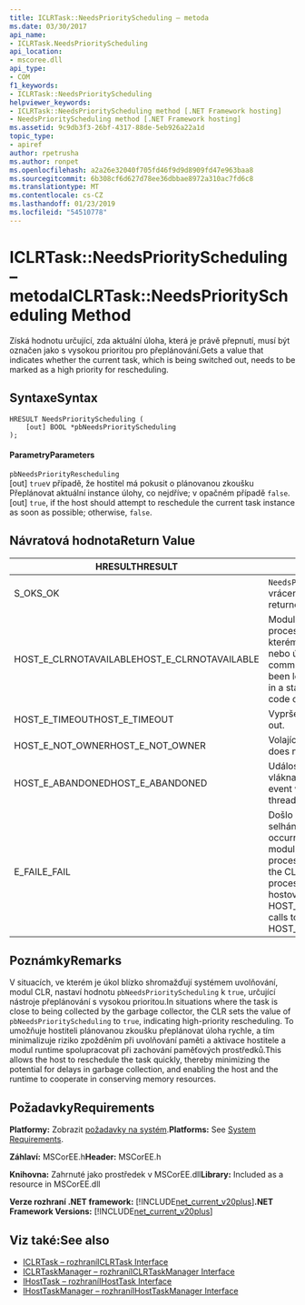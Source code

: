 ```yaml
---
title: ICLRTask::NeedsPriorityScheduling – metoda
ms.date: 03/30/2017
api_name:
- ICLRTask.NeedsPriorityScheduling
api_location:
- mscoree.dll
api_type:
- COM
f1_keywords:
- ICLRTask::NeedsPriorityScheduling
helpviewer_keywords:
- ICLRTask::NeedsPriorityScheduling method [.NET Framework hosting]
- NeedsPriorityScheduling method [.NET Framework hosting]
ms.assetid: 9c9db3f3-26bf-4317-88de-5eb926a22a1d
topic_type:
- apiref
author: rpetrusha
ms.author: ronpet
ms.openlocfilehash: a2a26e32040f705fd46f9d9d8909fd47e963baa8
ms.sourcegitcommit: 6b308cf6d627d78ee36dbbae8972a310ac7fd6c8
ms.translationtype: MT
ms.contentlocale: cs-CZ
ms.lasthandoff: 01/23/2019
ms.locfileid: "54510778"
---
```

# <a name="iclrtaskneedspriorityscheduling-method"></a><span data-ttu-id="e83fb-102">ICLRTask::NeedsPriorityScheduling – metoda</span><span class="sxs-lookup"><span data-stu-id="e83fb-102">ICLRTask::NeedsPriorityScheduling Method</span></span>
<span data-ttu-id="e83fb-103">Získá hodnotu určující, zda aktuální úloha, která je právě přepnutí, musí být označen jako s vysokou prioritou pro přeplánování.</span><span class="sxs-lookup"><span data-stu-id="e83fb-103">Gets a value that indicates whether the current task, which is being switched out, needs to be marked as a high priority for rescheduling.</span></span>  
  
## <a name="syntax"></a><span data-ttu-id="e83fb-104">Syntaxe</span><span class="sxs-lookup"><span data-stu-id="e83fb-104">Syntax</span></span>  
  
```  
HRESULT NeedsPriorityScheduling (  
    [out] BOOL *pbNeedsPriorityScheduling  
);  
```  
  
#### <a name="parameters"></a><span data-ttu-id="e83fb-105">Parametry</span><span class="sxs-lookup"><span data-stu-id="e83fb-105">Parameters</span></span>  
 `pbNeedsPriorityRescheduling`  
 <span data-ttu-id="e83fb-106">[out] `true`v případě, že hostitel má pokusit o plánovanou zkoušku Přeplánovat aktuální instance úlohy, co nejdříve; v opačném případě `false`.</span><span class="sxs-lookup"><span data-stu-id="e83fb-106">[out] `true`, if the host should attempt to reschedule the current task instance as soon as possible; otherwise, `false`.</span></span>  
  
## <a name="return-value"></a><span data-ttu-id="e83fb-107">Návratová hodnota</span><span class="sxs-lookup"><span data-stu-id="e83fb-107">Return Value</span></span>  
  
|<span data-ttu-id="e83fb-108">HRESULT</span><span class="sxs-lookup"><span data-stu-id="e83fb-108">HRESULT</span></span>|<span data-ttu-id="e83fb-109">Popis</span><span class="sxs-lookup"><span data-stu-id="e83fb-109">Description</span></span>|  
|-------------|-----------------|  
|<span data-ttu-id="e83fb-110">S_OK</span><span class="sxs-lookup"><span data-stu-id="e83fb-110">S_OK</span></span>|<span data-ttu-id="e83fb-111">`NeedsPriorityRescheduling` bylo úspěšně vráceno.</span><span class="sxs-lookup"><span data-stu-id="e83fb-111">`NeedsPriorityRescheduling` returned successfully.</span></span>|  
|<span data-ttu-id="e83fb-112">HOST_E_CLRNOTAVAILABLE</span><span class="sxs-lookup"><span data-stu-id="e83fb-112">HOST_E_CLRNOTAVAILABLE</span></span>|<span data-ttu-id="e83fb-113">Modul CLR (CLR) se nenačetl do procesu nebo modul CLR je ve stavu, ve kterém nelze spouštět spravovaný kód nebo úspěšně zpracovat volání.</span><span class="sxs-lookup"><span data-stu-id="e83fb-113">The common language runtime (CLR) has not been loaded into a process, or the CLR is in a state in which it cannot run managed code or process the call successfully.</span></span>|  
|<span data-ttu-id="e83fb-114">HOST_E_TIMEOUT</span><span class="sxs-lookup"><span data-stu-id="e83fb-114">HOST_E_TIMEOUT</span></span>|<span data-ttu-id="e83fb-115">Vypršel časový limit volání.</span><span class="sxs-lookup"><span data-stu-id="e83fb-115">The call timed out.</span></span>|  
|<span data-ttu-id="e83fb-116">HOST_E_NOT_OWNER</span><span class="sxs-lookup"><span data-stu-id="e83fb-116">HOST_E_NOT_OWNER</span></span>|<span data-ttu-id="e83fb-117">Volající není vlastníkem zámku.</span><span class="sxs-lookup"><span data-stu-id="e83fb-117">The caller does not own the lock.</span></span>|  
|<span data-ttu-id="e83fb-118">HOST_E_ABANDONED</span><span class="sxs-lookup"><span data-stu-id="e83fb-118">HOST_E_ABANDONED</span></span>|<span data-ttu-id="e83fb-119">Událost byla zrušena při zablokování vlákna nebo vlákénka čekal na něj.</span><span class="sxs-lookup"><span data-stu-id="e83fb-119">An event was canceled while a blocked thread or fiber was waiting on it.</span></span>|  
|<span data-ttu-id="e83fb-120">E_FAIL</span><span class="sxs-lookup"><span data-stu-id="e83fb-120">E_FAIL</span></span>|<span data-ttu-id="e83fb-121">Došlo k neznámé katastrofických selhání.</span><span class="sxs-lookup"><span data-stu-id="e83fb-121">An unknown catastrophic failure occurred.</span></span> <span data-ttu-id="e83fb-122">Po návratu metody E_FAIL, modul CLR už nejsou použitelné v rámci procesu.</span><span class="sxs-lookup"><span data-stu-id="e83fb-122">When a method returns E_FAIL, the CLR is no longer usable within the process.</span></span> <span data-ttu-id="e83fb-123">Následující volání metody hostování vrací HOST_E_CLRNOTAVAILABLE.</span><span class="sxs-lookup"><span data-stu-id="e83fb-123">Subsequent calls to hosting methods return HOST_E_CLRNOTAVAILABLE.</span></span>|  
  
## <a name="remarks"></a><span data-ttu-id="e83fb-124">Poznámky</span><span class="sxs-lookup"><span data-stu-id="e83fb-124">Remarks</span></span>  
 <span data-ttu-id="e83fb-125">V situacích, ve kterém je úkol blízko shromažďují systémem uvolňování, modul CLR, nastaví hodnotu `pbNeedsPriorityScheduling` k `true`, určující nástroje přeplánování s vysokou prioritou.</span><span class="sxs-lookup"><span data-stu-id="e83fb-125">In situations where the task is close to being collected by the garbage collector, the CLR sets the value of `pbNeedsPriorityScheduling` to `true`, indicating high-priority rescheduling.</span></span> <span data-ttu-id="e83fb-126">To umožňuje hostiteli plánovanou zkoušku přeplánovat úloha rychle, a tím minimalizuje riziko zpožděním při uvolňování paměti a aktivace hostitele a modul runtime spolupracovat při zachování paměťových prostředků.</span><span class="sxs-lookup"><span data-stu-id="e83fb-126">This allows the host to reschedule the task quickly, thereby minimizing the potential for delays in garbage collection, and enabling the host and the runtime to cooperate in conserving memory resources.</span></span>  
  
## <a name="requirements"></a><span data-ttu-id="e83fb-127">Požadavky</span><span class="sxs-lookup"><span data-stu-id="e83fb-127">Requirements</span></span>  
 <span data-ttu-id="e83fb-128">**Platformy:** Zobrazit [požadavky na systém](../../../../docs/framework/get-started/system-requirements.md).</span><span class="sxs-lookup"><span data-stu-id="e83fb-128">**Platforms:** See [System Requirements](../../../../docs/framework/get-started/system-requirements.md).</span></span>  
  
 <span data-ttu-id="e83fb-129">**Záhlaví:** MSCorEE.h</span><span class="sxs-lookup"><span data-stu-id="e83fb-129">**Header:** MSCorEE.h</span></span>  
  
 <span data-ttu-id="e83fb-130">**Knihovna:** Zahrnuté jako prostředek v MSCorEE.dll</span><span class="sxs-lookup"><span data-stu-id="e83fb-130">**Library:** Included as a resource in MSCorEE.dll</span></span>  
  
 <span data-ttu-id="e83fb-131">**Verze rozhraní .NET framework:** [!INCLUDE[net_current_v20plus](../../../../includes/net-current-v20plus-md.md)]</span><span class="sxs-lookup"><span data-stu-id="e83fb-131">**.NET Framework Versions:** [!INCLUDE[net_current_v20plus](../../../../includes/net-current-v20plus-md.md)]</span></span>  
  
## <a name="see-also"></a><span data-ttu-id="e83fb-132">Viz také:</span><span class="sxs-lookup"><span data-stu-id="e83fb-132">See also</span></span>
- [<span data-ttu-id="e83fb-133">ICLRTask – rozhraní</span><span class="sxs-lookup"><span data-stu-id="e83fb-133">ICLRTask Interface</span></span>](../../../../docs/framework/unmanaged-api/hosting/iclrtask-interface.md)
- [<span data-ttu-id="e83fb-134">ICLRTaskManager – rozhraní</span><span class="sxs-lookup"><span data-stu-id="e83fb-134">ICLRTaskManager Interface</span></span>](../../../../docs/framework/unmanaged-api/hosting/iclrtaskmanager-interface.md)
- [<span data-ttu-id="e83fb-135">IHostTask – rozhraní</span><span class="sxs-lookup"><span data-stu-id="e83fb-135">IHostTask Interface</span></span>](../../../../docs/framework/unmanaged-api/hosting/ihosttask-interface.md)
- [<span data-ttu-id="e83fb-136">IHostTaskManager – rozhraní</span><span class="sxs-lookup"><span data-stu-id="e83fb-136">IHostTaskManager Interface</span></span>](../../../../docs/framework/unmanaged-api/hosting/ihosttaskmanager-interface.md)
